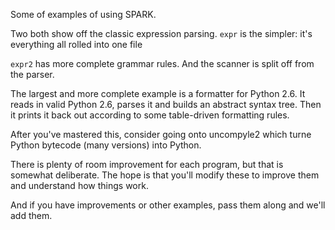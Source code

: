 Some of examples of using SPARK.

Two both show off the classic expression parsing. `expr` is the simpler:
it's everything all rolled into one file

`expr2` has more complete grammar rules. And the scanner is split off
from the parser.

The largest and more complete example is a formatter for Python
2.6. It reads in valid Python 2.6, parses it and builds an abstract
syntax tree. Then it prints it back out according to some table-driven
formatting rules.

After you've mastered this, consider going onto uncompyle2 which
turne Python bytecode (many versions) into Python.

There is plenty of room improvement for each program, but that is
somewhat deliberate. The hope is that you'll modify these to
improve them and understand how things work.

And if you have improvements or other examples, pass them along and
we'll add them.
